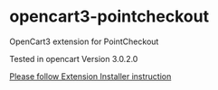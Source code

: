 # opencart3-pointcheckout
OpenCart3 extension for PointCheckout

Tested in opencart Version 3.0.2.0

<a href="http://docs.opencart.com/extension/installer/" target="_blank">Please follow Extension Installer instruction</a> 
